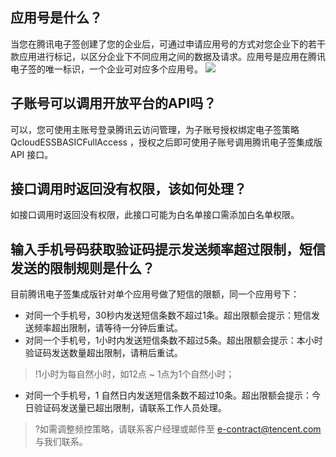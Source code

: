 ## 应用号是什么？
当您在腾讯电子签创建了您的企业后，可通过申请应用号的方式对您企业下的若干款应用进行标记，以区分企业下不同应用之间的数据及请求。应用号是应用在腾讯电子签的唯一标识，一个企业可对应多个应用号。
![](https://main.qcloudimg.com/raw/b41e25558677beff4298b3f33b849730.png)


## 子账号可以调用开放平台的API吗？
可以，您可使用主账号登录腾讯云访问管理，为子账号授权绑定电子签策略 QcloudESSBASICFullAccess ，授权之后即可使用子账号调用腾讯电子签集成版 API 接口。

## 接口调用时返回没有权限，该如何处理？
如接口调用时返回没有权限，此接口可能为白名单接口需添加白名单权限。

## **输入手机号码获取验证码提示发送频率超过限制，短信发送的限制规则是什么？**

目前腾讯电子签集成版针对单个应用号做了短信的限额，同一个应用号下：

- 对同一个手机号，30秒内发送短信条数不超过1条。超出限额会提示：短信发送频率超出限制，请等待一分钟后重试。
- 对同一个手机号，1小时内发送短信条数不超过5条。超出限额会提示：本小时验证码发送数量超出限制，请稍后重试。

>!1小时为每自然小时，如12点 ~ 1点为1个自然小时；

- 对同一个手机号，1 自然日内发送短信条数不超过10条。超出限额会提示：今日验证码发送量已超出限制，请联系工作人员处理。
>?如需调整频控策略，请联系客户经理或邮件至 e-contract@tencent.com 与我们联系。


